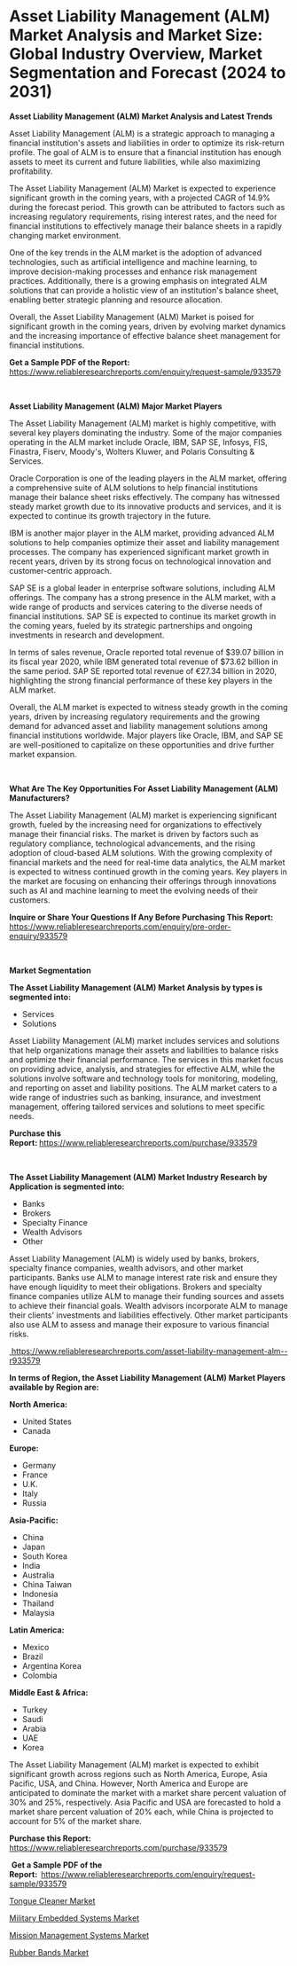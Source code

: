 <p><h1>Asset Liability Management (ALM) Market Analysis and Market Size: Global Industry Overview, Market Segmentation and Forecast (2024 to 2031)</h1></p><p><strong>Asset Liability Management (ALM) Market Analysis and Latest Trends</strong></p>
<p><p>Asset Liability Management (ALM) is a strategic approach to managing a financial institution's assets and liabilities in order to optimize its risk-return profile. The goal of ALM is to ensure that a financial institution has enough assets to meet its current and future liabilities, while also maximizing profitability.</p><p>The Asset Liability Management (ALM) Market is expected to experience significant growth in the coming years, with a projected CAGR of 14.9% during the forecast period. This growth can be attributed to factors such as increasing regulatory requirements, rising interest rates, and the need for financial institutions to effectively manage their balance sheets in a rapidly changing market environment.</p><p>One of the key trends in the ALM market is the adoption of advanced technologies, such as artificial intelligence and machine learning, to improve decision-making processes and enhance risk management practices. Additionally, there is a growing emphasis on integrated ALM solutions that can provide a holistic view of an institution's balance sheet, enabling better strategic planning and resource allocation.</p><p>Overall, the Asset Liability Management (ALM) Market is poised for significant growth in the coming years, driven by evolving market dynamics and the increasing importance of effective balance sheet management for financial institutions.</p></p>
<p><strong>Get a Sample PDF of the Report:&nbsp;</strong> <a href="https://www.reliableresearchreports.com/enquiry/request-sample/933579">https://www.reliableresearchreports.com/enquiry/request-sample/933579</a></p>
<p>&nbsp;</p>
<p><strong>Asset Liability Management (ALM) Major Market Players</strong></p>
<p><p>The Asset Liability Management (ALM) market is highly competitive, with several key players dominating the industry. Some of the major companies operating in the ALM market include Oracle, IBM, SAP SE, Infosys, FIS, Finastra, Fiserv, Moody's, Wolters Kluwer, and Polaris Consulting & Services.</p><p>Oracle Corporation is one of the leading players in the ALM market, offering a comprehensive suite of ALM solutions to help financial institutions manage their balance sheet risks effectively. The company has witnessed steady market growth due to its innovative products and services, and it is expected to continue its growth trajectory in the future.</p><p>IBM is another major player in the ALM market, providing advanced ALM solutions to help companies optimize their asset and liability management processes. The company has experienced significant market growth in recent years, driven by its strong focus on technological innovation and customer-centric approach.</p><p>SAP SE is a global leader in enterprise software solutions, including ALM offerings. The company has a strong presence in the ALM market, with a wide range of products and services catering to the diverse needs of financial institutions. SAP SE is expected to continue its market growth in the coming years, fueled by its strategic partnerships and ongoing investments in research and development.</p><p>In terms of sales revenue, Oracle reported total revenue of $39.07 billion in its fiscal year 2020, while IBM generated total revenue of $73.62 billion in the same period. SAP SE reported total revenue of €27.34 billion in 2020, highlighting the strong financial performance of these key players in the ALM market.</p><p>Overall, the ALM market is expected to witness steady growth in the coming years, driven by increasing regulatory requirements and the growing demand for advanced asset and liability management solutions among financial institutions worldwide. Major players like Oracle, IBM, and SAP SE are well-positioned to capitalize on these opportunities and drive further market expansion.</p></p>
<p>&nbsp;</p>
<p><strong>What Are The Key Opportunities For Asset Liability Management (ALM) Manufacturers?</strong></p>
<p><p>The Asset Liability Management (ALM) market is experiencing significant growth, fueled by the increasing need for organizations to effectively manage their financial risks. The market is driven by factors such as regulatory compliance, technological advancements, and the rising adoption of cloud-based ALM solutions. With the growing complexity of financial markets and the need for real-time data analytics, the ALM market is expected to witness continued growth in the coming years. Key players in the market are focusing on enhancing their offerings through innovations such as AI and machine learning to meet the evolving needs of their customers.</p></p>
<p><strong>Inquire or Share Your Questions If Any Before Purchasing This Report:</strong> <a href="https://www.reliableresearchreports.com/enquiry/pre-order-enquiry/933579">https://www.reliableresearchreports.com/enquiry/pre-order-enquiry/933579</a></p>
<p>&nbsp;</p>
<p><strong>Market Segmentation</strong></p>
<p><strong>The Asset Liability Management (ALM) Market Analysis by types is segmented into:</strong></p>
<p><ul><li>Services</li><li>Solutions</li></ul></p>
<p><p>Asset Liability Management (ALM) market includes services and solutions that help organizations manage their assets and liabilities to balance risks and optimize their financial performance. The services in this market focus on providing advice, analysis, and strategies for effective ALM, while the solutions involve software and technology tools for monitoring, modeling, and reporting on asset and liability positions. The ALM market caters to a wide range of industries such as banking, insurance, and investment management, offering tailored services and solutions to meet specific needs.</p></p>
<p><strong>Purchase this Report:&nbsp;</strong><a href="https://www.reliableresearchreports.com/purchase/933579">https://www.reliableresearchreports.com/purchase/933579</a></p>
<p>&nbsp;</p>
<p><strong>The Asset Liability Management (ALM) Market Industry Research by Application is segmented into:</strong></p>
<p><ul><li>Banks</li><li>Brokers</li><li>Specialty Finance</li><li>Wealth Advisors</li><li>Other</li></ul></p>
<p><p>Asset Liability Management (ALM) is widely used by banks, brokers, specialty finance companies, wealth advisors, and other market participants. Banks use ALM to manage interest rate risk and ensure they have enough liquidity to meet their obligations. Brokers and specialty finance companies utilize ALM to manage their funding sources and assets to achieve their financial goals. Wealth advisors incorporate ALM to manage their clients' investments and liabilities effectively. Other market participants also use ALM to assess and manage their exposure to various financial risks.</p></p>
<p><a href="https://www.reliableresearchreports.com/asset-liability-management-alm--r933579">&nbsp;https://www.reliableresearchreports.com/asset-liability-management-alm--r933579</a></p>
<p><strong>In terms of Region, the Asset Liability Management (ALM) Market Players available by Region are:</strong></p>
<p>
    <p> <strong> North America: </strong>
        <ul>
            <li>United States</li>
            <li>Canada</li>
        </ul>
        </p> 
    <p> <strong> Europe: </strong>
        <ul>
            <li>Germany</li>
            <li>France</li>
            <li>U.K.</li>
            <li>Italy</li>
            <li>Russia</li>
        </ul>
        </p> 
    <p> <strong> Asia-Pacific: </strong>
        <ul>
            <li>China</li>
            <li>Japan</li>
            <li>South Korea</li>
            <li>India</li>
            <li>Australia</li>
            <li>China Taiwan</li>
            <li>Indonesia</li>
            <li>Thailand</li>
            <li>Malaysia</li>
        </ul>
        </p> 
    <p> <strong> Latin America: </strong>
        <ul>
            <li>Mexico</li>
            <li>Brazil</li>
            <li>Argentina Korea</li>
            <li>Colombia</li>
        </ul>
        </p> 
    <p> <strong> Middle East & Africa: </strong>
        <ul>
            <li>Turkey</li>
            <li>Saudi</li>
            <li>Arabia</li>
            <li>UAE</li>
            <li>Korea</li>
        </ul>
    </p>
    </p>
<p><p>The Asset Liability Management (ALM) market is expected to exhibit significant growth across regions such as North America, Europe, Asia Pacific, USA, and China. However, North America and Europe are anticipated to dominate the market with a market share percent valuation of 30% and 25%, respectively. Asia Pacific and USA are forecasted to hold a market share percent valuation of 20% each, while China is projected to account for 5% of the market share.</p></p>
<p><strong>Purchase this Report: </strong><a href="https://www.reliableresearchreports.com/purchase/933579">https://www.reliableresearchreports.com/purchase/933579</a></p>
<p>&nbsp;<strong>Get a Sample PDF of the Report:&nbsp;&nbsp;</strong><a href="https://www.reliableresearchreports.com/enquiry/request-sample/933579">https://www.reliableresearchreports.com/enquiry/request-sample/933579</a></p>
<p><strong></strong></p>
<p><p><a href="https://medium.com/@liam.mcgrath5645/global-tongue-cleaner-market-sector-types-applications-market-player-strategies-regional-growth-e7c4ce7f45d1">Tongue Cleaner Market</a></p><p><a href="https://github.com/SheilaBruen2023/Market-Research-Report-List-2/blob/main/military-embedded-systems-market.md">Military Embedded Systems Market</a></p><p><a href="https://github.com/marthawweekle/Market-Research-Report-List-2/blob/main/mission-management-systems-market.md">Mission Management Systems Market</a></p><p><a href="https://medium.com/@samantha.welch56767/global-rubber-bands-market-sector-types-applications-market-player-strategies-regional-growth-59b2f0e8761a">Rubber Bands Market</a></p></p>